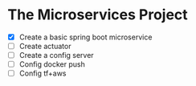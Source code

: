 # The Microservices Project

- [x] Create a basic spring boot microservice
- [ ] Create actuator
- [ ] Create a config server
- [ ] Config docker push
- [ ] Config tf+aws
